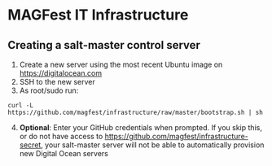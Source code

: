 # MAGFest IT Infrastructure

## Creating a salt-master control server

1. Create a new server using the most recent Ubuntu image on https://digitalocean.com
2. SSH to the new server
3. As root/sudo run:
```
curl -L https://github.com/magfest/infrastructure/raw/master/bootstrap.sh | sh
```
4. **Optional**: Enter your GitHub credentials when prompted. If you skip this, or do not have access to https://github.com/magfest/infrastructure-secret, your salt-master server will not be able to automatically provision new Digital Ocean servers
